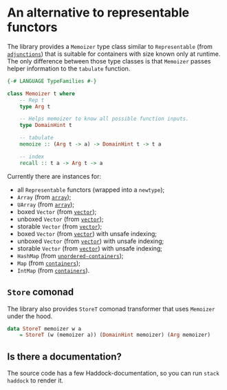# An alternative to representable functors

The library provides a `Memoizer` type class similar to `Representable`
(from [`adjunctions`](https://hackage.haskell.org/package/adjunctions))
that is suitable for containers with size known only at runtime. The only difference between
those type classes is that `Memoizer` passes helper information to the `tabulate` function.

```haskell
{-# LANGUAGE TypeFamilies #-}

class Memoizer t where
    -- Rep t
    type Arg t

    -- Helps memoizer to know all possible function inputs.
    type DomainHint t

    -- tabulate
    memoize :: (Arg t -> a) -> DomainHint t -> t a

    -- index
    recall :: t a -> Arg t -> a
```

Currently there are instances for:
- all `Representable` functors (wrapped into a `newtype`);
- `Array` (from [`array`](https://hackage.haskell.org/package/array));
- `UArray` (from [`array`](https://hackage.haskell.org/package/array));
- boxed `Vector` (from [`vector`](https://hackage.haskell.org/package/vector));
- unboxed `Vector` (from [`vector`](https://hackage.haskell.org/package/vector));
- storable `Vector` (from [`vector`](https://hackage.haskell.org/package/vector));
- boxed `Vector` (from [`vector`](https://hackage.haskell.org/package/vector))
  with unsafe indexing;
- unboxed `Vector` (from [`vector`](https://hackage.haskell.org/package/vector))
  with unsafe indexing;
- storable `Vector` (from [`vector`](https://hackage.haskell.org/package/vector))
  with unsafe indexing;
- `HashMap`
  (from [`unordered-containers`](https://hackage.haskell.org/package/unordered-containers));
- `Map` (from [`containers`](https://hackage.haskell.org/package/containers));
- `IntMap` (from [`containers`](https://hackage.haskell.org/package/containers)).

## `Store` comonad

The library also provides `StoreT` comonad transformer that uses `Memoizer` under the hood.

```haskell
data StoreT memoizer w a
    = StoreT (w (memoizer a)) (DomainHint memoizer) (Arg memoizer)
```

## Is there a documentation?

The source code has a few Haddock-documentation, so you can run `stack haddock` to render it.
